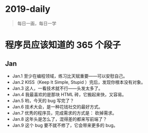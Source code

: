 # 2019-daily

> 每日一画，每日一学

# 程序员应该知道的 365 个段子

## Jan

 - Jan.1 至少在编程领域，练习比天赋重要——可以安慰自己。
 - Jan.2 KISS（Keep It Simple, Stupid ）完后，发现你根本没有对象。
 - Jan.3 这人，一看技术就不行——头发太多了。
 - Jan.4 我最喜欢的是那块 HTML 砖，它搬起来快，又容易。
 - Jan.5 哟，今天的 bug 写完了？
 - Jan.6 技术大会，是一种花钱社交的最好方式。
 - Jan.7 优秀的程序员，完成需求的方式是： 砍掉需求。
 - Jan.8 这年头是怎么了，混得差的都来写前端了？
 - Jan.9 这个 bug 要不就不修了，它会带来更多的 bug。
